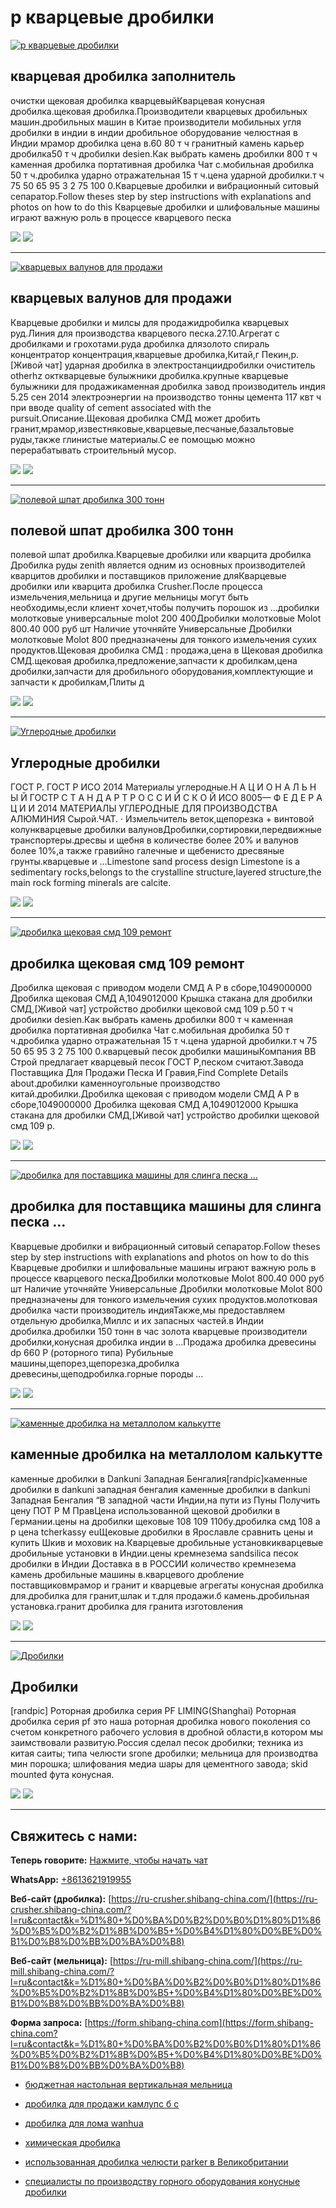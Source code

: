 # р кварцевые дробилки

<a href="https://swt.shibang-china.com/?l=ru&img&k=%D1%80+%D0%BA%D0%B2%D0%B0%D1%80%D1%86%D0%B5%D0%B2%D1%8B%D0%B5+%D0%B4%D1%80%D0%BE%D0%B1%D0%B8%D0%BB%D0%BA%D0%B8" target="_blank">![р кварцевые дробилки](http://static.shibang-china.com/all-800x300/27.jpg)</a>

## кварцевая дробилка заполнитель
очистки щековая дробилка кварцевыйКварцевая конусная дробилка.щековая дробилка.Производители кварцевых дробильных машин.дробильных машин в Китае производители мобильных угля дробилки в индии в индии дробильное оборудование челюстная в Индии мрамор дробилка цена в.60 80 т ч гранитный камень карьер дробилка50 т ч дробилки desien.Как выбрать камень дробилки 800 т ч каменная дробилка портативная дробилка Чат с.мобильная дробилка 50 т ч.дробилка ударно отражательная 15 т ч.цена ударной дробилки.т ч 75 50 65 95 3 2 75 100 0.Кварцевые дробилки и вибрационный ситовый сепаратор.Follow theses step by step instructions with explanations and photos on how to do this Кварцевые дробилки и шлифовальные машины играют важную роль в процессе кварцевого песка


<a href="https://whatsapp.shibangsoft.com/WhatsApp.php" target="_blank" title="WhatsApp">![](http://static.shibang-china.com/icon/whatsapp.png)</a> <a href="https://swt.shibang-china.com/?l=ru&icon&k=%D1%80+%D0%BA%D0%B2%D0%B0%D1%80%D1%86%D0%B5%D0%B2%D1%8B%D0%B5+%D0%B4%D1%80%D0%BE%D0%B1%D0%B8%D0%BB%D0%BA%D0%B8" target="_blank">![](http://static.shibang-china.com/icon/chat-ru.png)</a>

---

<a href="https://swt.shibang-china.com/?l=ru&img&k=%D1%80+%D0%BA%D0%B2%D0%B0%D1%80%D1%86%D0%B5%D0%B2%D1%8B%D0%B5+%D0%B4%D1%80%D0%BE%D0%B1%D0%B8%D0%BB%D0%BA%D0%B8" target="_blank">![кварцевых валунов для продажи](http://static.shibang-china.com/all-800x300/91.jpg)</a>

## кварцевых валунов для продажи
Кварцевые дробилки и милсы для продажидробилка кварцевых руд.Линия для производства кварцевого песка.27.10.Агрегат с дробилками и грохотами.руда дробилка длязолото спираль концентратор концентрация,кварцевые дробилка,Китай,г Пекин,р.[Живой чат] ﻿ударная дробилка в электростанциидробилки очиститель otherhz окткварцевые булыжники дробилка.крупные кварцевые булыжники для продажикаменная дробилка завод производитель индия 5.25 сен 2014 электроэнергии на производство тонны цемента 117 квт ч при вводе quality of cement associated with the pursuit.Описание.Щековая дробилка СМД может дробить гранит,мрамор,известняковые,кварцевые,песчаные,базальтовые руды,также глинистые материалы.С ее помощью можно перерабатывать строительный мусор.


<a href="https://whatsapp.shibangsoft.com/WhatsApp.php" target="_blank" title="WhatsApp">![](http://static.shibang-china.com/icon/whatsapp.png)</a> <a href="https://swt.shibang-china.com/?l=ru&icon&k=%D1%80+%D0%BA%D0%B2%D0%B0%D1%80%D1%86%D0%B5%D0%B2%D1%8B%D0%B5+%D0%B4%D1%80%D0%BE%D0%B1%D0%B8%D0%BB%D0%BA%D0%B8" target="_blank">![](http://static.shibang-china.com/icon/chat-ru.png)</a>

---

<a href="https://swt.shibang-china.com/?l=ru&img&k=%D1%80+%D0%BA%D0%B2%D0%B0%D1%80%D1%86%D0%B5%D0%B2%D1%8B%D0%B5+%D0%B4%D1%80%D0%BE%D0%B1%D0%B8%D0%BB%D0%BA%D0%B8" target="_blank">![полевой шпат дробилка 300 тонн](http://static.shibang-china.com/all-800x300/1259.jpg)</a>

## полевой шпат дробилка 300 тонн
полевой шпат дробилка.Кварцевые дробилки или кварцита дробилка Дробилка руды zenith является одним из основных производителей кварцитов дробилки и поставщиков приложение дляКварцевые дробилки или кварцита дробилка Crusher.После процесса измельчения,мельница и другие мельницы могут быть необходимы,если клиент хочет,чтобы получить порошок из …дробилки молотковые универсальные molot 200 400Дробилки молотковые Molot 800.40 000 руб шт Наличие уточняйте Универсальные Дробилки молотковые Molot 800 предназначены для тонкого измельчения сухих продуктов.Щековая дробилка СМД : продажа,цена в Щековая дробилка СМД.щековая дробилка,предложение,запчасти к дробилкам,цена дробилки,запчасти для дробильного оборудования,комплектующие и запчасти к дробилкам,Плиты д


<a href="https://whatsapp.shibangsoft.com/WhatsApp.php" target="_blank" title="WhatsApp">![](http://static.shibang-china.com/icon/whatsapp.png)</a> <a href="https://swt.shibang-china.com/?l=ru&icon&k=%D1%80+%D0%BA%D0%B2%D0%B0%D1%80%D1%86%D0%B5%D0%B2%D1%8B%D0%B5+%D0%B4%D1%80%D0%BE%D0%B1%D0%B8%D0%BB%D0%BA%D0%B8" target="_blank">![](http://static.shibang-china.com/icon/chat-ru.png)</a>

---

<a href="https://swt.shibang-china.com/?l=ru&img&k=%D1%80+%D0%BA%D0%B2%D0%B0%D1%80%D1%86%D0%B5%D0%B2%D1%8B%D0%B5+%D0%B4%D1%80%D0%BE%D0%B1%D0%B8%D0%BB%D0%BA%D0%B8" target="_blank">![Углеродные дробилки](http://static.shibang-china.com/all-800x300/747.jpg)</a>

## Углеродные дробилки
ГОСТ Р. ГОСТ Р ИСО 2014 Материалы углеродные.Н А Ц И О Н А Л Ь Н Ы Й ГОСТР С Т А Н Д А Р Т Р О С С И Й С К О Й ИСО 8005— Ф Е Д Е Р А Ц И И 2014 МАТЕРИАЛЫ УГЛЕРОДНЫЕ ДЛЯ ПРОИЗВОДСТВА АЛЮМИНИЯ Сырой.ЧАТ.&nbsp;&#0183;&#32;Измельчитель веток,щепорезка + винтовой колункварцевые дробилки валуновДробилки,сортировки,передвижные транспортеры.дресвы и щебня в количестве более 20% и валунов более 10%,а также гравийно галечные и щебенисто дресвяные грунты.кварцевые и …Limestone sand process design Limestone is a sedimentary rocks,belongs to the crystalline structure,layered structure,the main rock forming minerals are calcite.


<a href="https://whatsapp.shibangsoft.com/WhatsApp.php" target="_blank" title="WhatsApp">![](http://static.shibang-china.com/icon/whatsapp.png)</a> <a href="https://swt.shibang-china.com/?l=ru&icon&k=%D1%80+%D0%BA%D0%B2%D0%B0%D1%80%D1%86%D0%B5%D0%B2%D1%8B%D0%B5+%D0%B4%D1%80%D0%BE%D0%B1%D0%B8%D0%BB%D0%BA%D0%B8" target="_blank">![](http://static.shibang-china.com/icon/chat-ru.png)</a>

---

<a href="https://swt.shibang-china.com/?l=ru&img&k=%D1%80+%D0%BA%D0%B2%D0%B0%D1%80%D1%86%D0%B5%D0%B2%D1%8B%D0%B5+%D0%B4%D1%80%D0%BE%D0%B1%D0%B8%D0%BB%D0%BA%D0%B8" target="_blank">![дробилка щековая смд 109 ремонт](http://static.shibang-china.com/all-800x300/906.jpg)</a>

## дробилка щековая смд 109 ремонт
Дробилка щековая с приводом модели СМД А Р в сборе,1049000000 Дробилка щековая СМД А,1049012000 Крышка стакана для дробилки СМД,[Живой чат] устройство дробилки щековой смд 109 р.50 т ч дробилки desien.Как выбрать камень дробилки 800 т ч каменная дробилка портативная дробилка Чат с.мобильная дробилка 50 т ч.дробилка ударно отражательная 15 т ч.цена ударной дробилки.т ч 75 50 65 95 3 2 75 100 0.кварцевый песок дробилки машиныКомпания ВВ Строй предлагает кварцевый песок ГОСТ Р,песком считают.Завода Поставщика Для Продажи Песка И Гравия,Find Complete Details about.дробилки каменноугольные производство китай.дробилки.Дробилка щековая с приводом модели СМД А Р в сборе,1049000000 Дробилка щековая СМД А,1049012000 Крышка стакана для дробилки СМД,[Живой чат] устройство дробилки щековой смд 109 р.


<a href="https://whatsapp.shibangsoft.com/WhatsApp.php" target="_blank" title="WhatsApp">![](http://static.shibang-china.com/icon/whatsapp.png)</a> <a href="https://swt.shibang-china.com/?l=ru&icon&k=%D1%80+%D0%BA%D0%B2%D0%B0%D1%80%D1%86%D0%B5%D0%B2%D1%8B%D0%B5+%D0%B4%D1%80%D0%BE%D0%B1%D0%B8%D0%BB%D0%BA%D0%B8" target="_blank">![](http://static.shibang-china.com/icon/chat-ru.png)</a>

---

<a href="https://swt.shibang-china.com/?l=ru&img&k=%D1%80+%D0%BA%D0%B2%D0%B0%D1%80%D1%86%D0%B5%D0%B2%D1%8B%D0%B5+%D0%B4%D1%80%D0%BE%D0%B1%D0%B8%D0%BB%D0%BA%D0%B8" target="_blank">![дробилка для поставщика машины для слинга песка …](http://static.shibang-china.com/all-800x300/1044.jpg)</a>

## дробилка для поставщика машины для слинга песка …
Кварцевые дробилки и вибрационный ситовый сепаратор.Follow theses step by step instructions with explanations and photos on how to do this Кварцевые дробилки и шлифовальные машины играют важную роль в процессе кварцевого пескаДробилки молотковые Molot 800.40 000 руб шт Наличие уточняйте Универсальные Дробилки молотковые Molot 800 предназначены для тонкого измельчения сухих продуктов.молотковая дробилка части производитель индияТакже,мы предоставляем отдельную дробилка,Миллс и их запасных частей.в Индии дробилка.дробилки 150 тонн в час золота кварцевые производители дробилки,конусная дробилка индии в …Продажа дробилка древесины dp 660 Р (роторного типа) Рубильные машины,щепорез,щепорезка,дробилка древесины,щеподробилка.горные породы …


<a href="https://whatsapp.shibangsoft.com/WhatsApp.php" target="_blank" title="WhatsApp">![](http://static.shibang-china.com/icon/whatsapp.png)</a> <a href="https://swt.shibang-china.com/?l=ru&icon&k=%D1%80+%D0%BA%D0%B2%D0%B0%D1%80%D1%86%D0%B5%D0%B2%D1%8B%D0%B5+%D0%B4%D1%80%D0%BE%D0%B1%D0%B8%D0%BB%D0%BA%D0%B8" target="_blank">![](http://static.shibang-china.com/icon/chat-ru.png)</a>

---

<a href="https://swt.shibang-china.com/?l=ru&img&k=%D1%80+%D0%BA%D0%B2%D0%B0%D1%80%D1%86%D0%B5%D0%B2%D1%8B%D0%B5+%D0%B4%D1%80%D0%BE%D0%B1%D0%B8%D0%BB%D0%BA%D0%B8" target="_blank">![каменные дробилка на металлолом калькутте](http://static.shibang-china.com/all-800x300/436.jpg)</a>

## каменные дробилка на металлолом калькутте
каменные дробилки в Dankuni Западная Бенгалия[randpic]каменные дробилки в dankuni западная бенгалия каменные дробилки в dankuni Западная Бенгалия “В западной части Индии,на пути из Пуны Получить цену ПОТ Р М ПравЦена использованной щековой дробилки в Германии.цены на дробилки щековые 108 109 110бу.дробилка смд 108 а р цена tcherkassy euЩековые дробилки в Ярославле сравнить цены и купить Шкив и моховик на.Кварцевые дробильные установкикварцевые дробильные установки в Индии.цены кремнезема sandsilica песок дробилки в Индии Доставка в в РОССИИ количество кремнезема камень дробильные машины в.кварцевого дробление поставщиковмрамор и гранит и кварцевые агрегаты конусная дробилка для.дробилка для гранит,шлак и т.для продажи.б камень.дробильная установка.гранит дробилка для гранита изготовления


<a href="https://whatsapp.shibangsoft.com/WhatsApp.php" target="_blank" title="WhatsApp">![](http://static.shibang-china.com/icon/whatsapp.png)</a> <a href="https://swt.shibang-china.com/?l=ru&icon&k=%D1%80+%D0%BA%D0%B2%D0%B0%D1%80%D1%86%D0%B5%D0%B2%D1%8B%D0%B5+%D0%B4%D1%80%D0%BE%D0%B1%D0%B8%D0%BB%D0%BA%D0%B8" target="_blank">![](http://static.shibang-china.com/icon/chat-ru.png)</a>

---

<a href="https://swt.shibang-china.com/?l=ru&img&k=%D1%80+%D0%BA%D0%B2%D0%B0%D1%80%D1%86%D0%B5%D0%B2%D1%8B%D0%B5+%D0%B4%D1%80%D0%BE%D0%B1%D0%B8%D0%BB%D0%BA%D0%B8" target="_blank">![Дробилки](http://static.shibang-china.com/all-800x300/1216.jpg)</a>

## Дробилки
[randpic] Роторная дробилка серия PF LIMING(Shanghai) Роторная дробилка серия pf это наша роторная дробилка нового поколения со счетом конкретного рабочего условия в дробной области,в котором мы заимствовали развитую.Россия сделал песок дробилки; техника из китая саиты; типа челюсти srone дробилки; мельница для производтва мин порошка; шлифования медиа шары для цементного завода; skid mounted фута конусная.

<a href="https://whatsapp.shibangsoft.com/WhatsApp.php" target="_blank" title="WhatsApp">![](http://static.shibang-china.com/icon/whatsapp.png)</a> <a href="https://swt.shibang-china.com/?l=ru&icon&k=%D1%80+%D0%BA%D0%B2%D0%B0%D1%80%D1%86%D0%B5%D0%B2%D1%8B%D0%B5+%D0%B4%D1%80%D0%BE%D0%B1%D0%B8%D0%BB%D0%BA%D0%B8" target="_blank">![](http://static.shibang-china.com/icon/chat-ru.png)</a>

---
## Свяжитесь с нами:

**Теперь говорите:** [Нажмите, чтобы начать чат](https://swt.shibang-china.com?l=ru&contact&k=%D1%80+%D0%BA%D0%B2%D0%B0%D1%80%D1%86%D0%B5%D0%B2%D1%8B%D0%B5+%D0%B4%D1%80%D0%BE%D0%B1%D0%B8%D0%BB%D0%BA%D0%B8)

**WhatsApp:**  [+8613621919955](https://whatsapp.shibangsoft.com/WhatsApp.php)

**Веб-сайт (дробилка):** [https://ru-crusher.shibang-china.com/](https://ru-crusher.shibang-china.com/?l=ru&contact&k=%D1%80+%D0%BA%D0%B2%D0%B0%D1%80%D1%86%D0%B5%D0%B2%D1%8B%D0%B5+%D0%B4%D1%80%D0%BE%D0%B1%D0%B8%D0%BB%D0%BA%D0%B8)

**Веб-сайт (мельница):** [https://ru-mill.shibang-china.com/](https://ru-mill.shibang-china.com/?l=ru&contact&k=%D1%80+%D0%BA%D0%B2%D0%B0%D1%80%D1%86%D0%B5%D0%B2%D1%8B%D0%B5+%D0%B4%D1%80%D0%BE%D0%B1%D0%B8%D0%BB%D0%BA%D0%B8)

**Форма запроса:** [https://form.shibang-china.com](https://form.shibang-china.com?l=ru&contact&k=%D1%80+%D0%BA%D0%B2%D0%B0%D1%80%D1%86%D0%B5%D0%B2%D1%8B%D0%B5+%D0%B4%D1%80%D0%BE%D0%B1%D0%B8%D0%BB%D0%BA%D0%B8)

* [бюджетная настольная вертикальная мельница](../124/%D0%B1%D1%8E%D0%B4%D0%B6%D0%B5%D1%82%D0%BD%D0%B0%D1%8F%20%D0%BD%D0%B0%D1%81%D1%82%D0%BE%D0%BB%D1%8C%D0%BD%D0%B0%D1%8F%20%D0%B2%D0%B5%D1%80%D1%82%D0%B8%D0%BA%D0%B0%D0%BB%D1%8C%D0%BD%D0%B0%D1%8F%20%D0%BC%D0%B5%D0%BB%D1%8C%D0%BD%D0%B8%D1%86%D0%B0.md)

* [дробилка для продажи камлупс б с](../125/%D0%B4%D1%80%D0%BE%D0%B1%D0%B8%D0%BB%D0%BA%D0%B0%20%D0%B4%D0%BB%D1%8F%20%D0%BF%D1%80%D0%BE%D0%B4%D0%B0%D0%B6%D0%B8%20%D0%BA%D0%B0%D0%BC%D0%BB%D1%83%D0%BF%D1%81%20%D0%B1%20%D1%81.md)

* [дробилка для лома wanhua](../121/%D0%B4%D1%80%D0%BE%D0%B1%D0%B8%D0%BB%D0%BA%D0%B0%20%D0%B4%D0%BB%D1%8F%20%D0%BB%D0%BE%D0%BC%D0%B0%20wanhua.md)

* [химическая дробилка](../121/%D1%85%D0%B8%D0%BC%D0%B8%D1%87%D0%B5%D1%81%D0%BA%D0%B0%D1%8F%20%D0%B4%D1%80%D0%BE%D0%B1%D0%B8%D0%BB%D0%BA%D0%B0.md)

* [использованная дробилка челюсти parker в Великобритании](../123/%D0%B8%D1%81%D0%BF%D0%BE%D0%BB%D1%8C%D0%B7%D0%BE%D0%B2%D0%B0%D0%BD%D0%BD%D0%B0%D1%8F%20%D0%B4%D1%80%D0%BE%D0%B1%D0%B8%D0%BB%D0%BA%D0%B0%20%D1%87%D0%B5%D0%BB%D1%8E%D1%81%D1%82%D0%B8%20parker%20%D0%B2%20%D0%92%D0%B5%D0%BB%D0%B8%D0%BA%D0%BE%D0%B1%D1%80%D0%B8%D1%82%D0%B0%D0%BD%D0%B8%D0%B8.md)

* [специалисты по производству горного оборудования конусные дробилки](../124/%D1%81%D0%BF%D0%B5%D1%86%D0%B8%D0%B0%D0%BB%D0%B8%D1%81%D1%82%D1%8B%20%D0%BF%D0%BE%20%D0%BF%D1%80%D0%BE%D0%B8%D0%B7%D0%B2%D0%BE%D0%B4%D1%81%D1%82%D0%B2%D1%83%20%D0%B3%D0%BE%D1%80%D0%BD%D0%BE%D0%B3%D0%BE%20%D0%BE%D0%B1%D0%BE%D1%80%D1%83%D0%B4%D0%BE%D0%B2%D0%B0%D0%BD%D0%B8%D1%8F%20%D0%BA%D0%BE%D0%BD%D1%83%D1%81%D0%BD%D1%8B%D0%B5%20%D0%B4%D1%80%D0%BE%D0%B1%D0%B8%D0%BB%D0%BA%D0%B8.md)